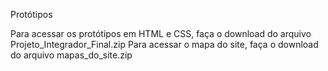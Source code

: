 Protótipos

Para acessar os protótipos em HTML e CSS, faça o download do arquivo Projeto_Integrador_Final.zip
Para acessar o mapa do site, faça o download do arquivo mapas_do_site.zip
